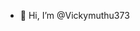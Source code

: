 - 👋 Hi, I’m @Vickymuthu373
<!---
Vickymuthu373/Vickymuthu373 is a ✨ special ✨ repository because its `README.md` (this file) appears on your GitHub profile.
You can click the Preview link to take a look at your changes.
--->
